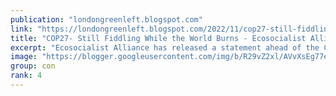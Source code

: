 ```yaml
---
publication: "londongreenleft.blogspot.com"
link: "https://londongreenleft.blogspot.com/2022/11/cop27-still-fiddling-while-world-burns.html"
title: "COP27- Still Fiddling While the World Burns - Ecosocialist Alliance Statement"
excerpt: "Ecosocialist Alliance has released a statement ahead of the COP27 meeting at the heavily fortified Sharm El-Sheikh resort, in Egypt. In Engl..."
image: "https://blogger.googleusercontent.com/img/b/R29vZ2xl/AVvXsEg77eM3GIylTA1wO63n3uRvPXIvfiVjfzUKpPDrVJxKAdFJ3b5K9YtQhvzDs5YKt0kif19r1hFwiYMSnl5LTdOS3MRCPKEkaQbHktSllVgEjKcqqV1p_LIe75I4Nt5fOgCaTLlwlAGKkPXScDf9S0jsVGC-oVTlA_Ks0AVYp7SMILPPh2-nll7JC45z/w1200-h630-p-k-no-nu/Ecosocialist%20Alliance%20Banner.png"
group: con
rank: 4
---
```


